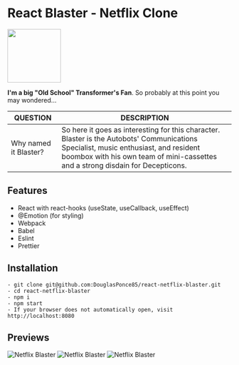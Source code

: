 # React Blaster - Netflix Clone

<img src="https://tfwiki.net/mediawiki/images2/thumb/6/67/SDCCBlasterBoxArt.jpg/300px-SDCCBlasterBoxArt.jpg" width="120">

**I'm a big "Old School" Transformer's Fan**. So probably at this point you may wondered...

| QUESTION | DESCRIPTION |
| ------ | ----------- |
| Why named it Blaster?   | So here it goes as interesting for this character. Blaster is the Autobots' Communications Specialist, music enthusiast, and resident boombox with his own team of mini-cassettes and a strong disdain for Decepticons. |

## Features
- React with react-hooks (useState, useCallback, useEffect)
- @Emotion (for styling)
- Webpack
- Babel
- Eslint
- Prettier
  
## Installation
```
- git clone git@github.com:DouglasPonce85/react-netflix-blaster.git
- cd react-netflix-blaster
- npm i
- npm start
- If your browser does not automatically open, visit http://localhost:8080
```

## Previews
![Netflix Blaster](https://douglasponce85.github.io/images/projects/netflix-blaster.png)
![Netflix Blaster](https://i.ibb.co/Byr3LX9/netflix-blaster2.png)
![Netflix Blaster](https://i.ibb.co/Lr9qznr/netflix-blaster3.png)
